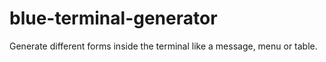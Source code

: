 # blue-terminal-generator
Generate different forms inside the terminal like a message, menu or table.
